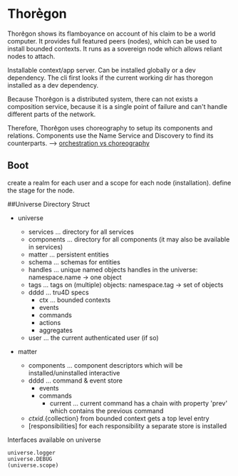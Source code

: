 Thore͛gon
========

Thore͛gon shows its flamboyance on account of his claim to be a world computer. 
It provides full featured peers (nodes), which can be used to install bounded contexts.
It runs as a sovereign node which allows reliant nodes to attach.

Installable context/app server. Can be installed globally or a dev dependency.
The cli first looks if the current working dir has thoregon installed as a dev dependency.

Because Thore͛gon is a distributed system, there can not exists a composition service, because it is a single point of failure
and can't handle different parts of the network.

Therefore, Thore͛gon uses choreography to setup its components and relations. Components use the Name Service and Discovery 
to find its counterparts. 
--> [orchestration vs choreography](https://stackoverflow.com/questions/4127241/orchestration-vs-choreography)


## Boot
create a realm for each user and a scope for each node (installation). 
define the stage for the node.

##Universe Directory Struct

- universe
    - services      ... directory for all services
    - components    ... directory for all components (it may also be available in services)
    - matter        ... persistent entities
    - schema        ... schemas for entities
    - handles       ... unique named objects handles in the universe: namespace.name -> one object
    - tags          ... tags on (multiple) objects: namespace.tag -> set of objects   
    - dddd          ... tru4D specs 
        - ctx       ... bounded contexts
        - events
        - commands
        - actions
        - aggregates
    - user          ... the current authenticated user (if so)
    
- matter 
    - components    ... component descriptors which will be installed/uninstalled interactive
    - dddd          ... command & event store
        - events
        - commands
            - current   ... current command has a chain with property 'prev' which contains the previous command
    - ${ctxid}.${collection} from bounded context gets a top level entry
    - [responsibilities]    for each responsibility a separate store is installed

Interfaces available on universe

    universe.logger
    universe.DEBUG
    (universe.scope)
